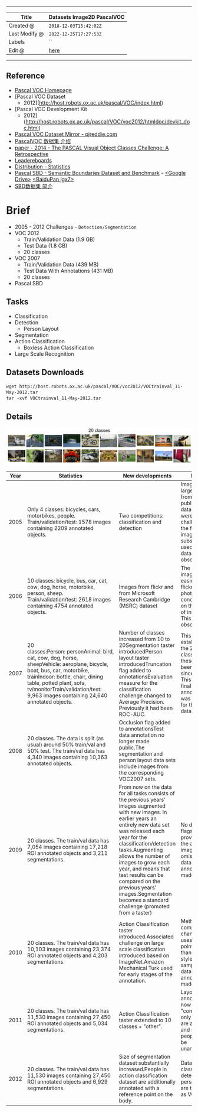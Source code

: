 -----

| Title         | Datasets Image2D PascalVOC                           |
| ------------- | ---------------------------------------------------- |
| Created @     | `2018-12-03T15:42:02Z`                               |
| Last Modify @ | `2022-12-25T17:27:53Z`                               |
| Labels        | \`\`                                                 |
| Edit @        | [here](https://github.com/junxnone/aiwiki/issues/92) |

-----

## Reference

  - [Pascal VOC Homepage](http://host.robots.ox.ac.uk/pascal/VOC/)
  - [Pascal VOC Dataset
    - 2012](http://host.robots.ox.ac.uk/pascal/VOC/index.html)
  - [Pascal VOC Development Kit
    - 2012](http://host.robots.ox.ac.uk/pascal/VOC/voc2012/htmldoc/devkit_doc.html)
  - [Pascal VOC Dataset Mirror -
    pjreddie.com](https://pjreddie.com/projects/pascal-voc-dataset-mirror/)
  - [PascalVOC 数据集
    介绍](https://blog.csdn.net/weixin_39679367/article/details/80932532)
  - [paper - 2014 - The PASCAL Visual Object Classes Challenge: A
    Retrospective](http://host.robots.ox.ac.uk/pascal/VOC/pubs/everingham15.pdf)
  - [Leadereboards](http://host.robots.ox.ac.uk:8080/leaderboard/main_bootstrap.php)
  - [Distribution -
    Statistics](http://host.robots.ox.ac.uk/pascal/VOC/voc2012/dbstats.html)
  - [Pascal SBD - Semantic Boundaries Dataset and
    Benchmark](http://home.bharathh.info/pubs/codes/SBD/download.html) -
    [\<Google
    Drive\>](https://drive.google.com/file/d/1EQSKo5n2obj7tW8RytYTJ-eEYbXqtUXE/view)
    [\<BaiduPan jgx7\>](https://pan.baidu.com/s/1-kYEZtOo99VJGHrKlOK5dQ)
  - [SBD数据集
    简介](https://blog.csdn.net/zz2230633069/article/details/89335205)

# Brief

  - 2005 - 2012 Challenges - `Detection/Segmentation`
  - VOC 2012
      - Train/Validation Data (1.9 GB)
      - Test Data (1.8 GB)
      - 20 classes
  - VOC 2007
      - Train/Validation Data (439 MB)
      - Test Data With Annotations (431 MB)
      - 20 classes
  - Pascal SBD

## Tasks

  - Classification
  - Detection
      - Person Layout
  - Segmentation
  - Action Classification
      - Boxless Action Classification
  - Large Scale Recognition

## Datasets Downloads

    wget http://host.robots.ox.ac.uk/pascal/VOC/voc2012/VOCtrainval_11-May-2012.tar
    tar -xvf VOCtrainval_11-May-2012.tar

## Details

![image](media/3b84c622ec3f07b03f84f41d6552c65a42b7c320.png)

| Year | Statistics                                                                                                                                                                                                                                                                 | New developments                                                                                                                                                                                                                                                                                                                                                                                                    | Notes                                                                                                                                                  |
| ---- | -------------------------------------------------------------------------------------------------------------------------------------------------------------------------------------------------------------------------------------------------------------------------- | ------------------------------------------------------------------------------------------------------------------------------------------------------------------------------------------------------------------------------------------------------------------------------------------------------------------------------------------------------------------------------------------------------------------- | ------------------------------------------------------------------------------------------------------------------------------------------------------ |
| 2005 | Only 4 classes: bicycles, cars, motorbikes, people. Train/validation/test: 1578 images containing 2209 annotated objects.                                                                                                                                                  | Two competitions: classification and detection                                                                                                                                                                                                                                                                                                                                                                      | Images were largely taken from exising public datasets, and were not as challenging as the flickr images subsequently used. This dataset is obsolete.  |
| 2006 | 10 classes: bicycle, bus, car, cat, cow, dog, horse, motorbike, person, sheep. Train/validation/test: 2618 images containing 4754 annotated objects.                                                                                                                       | Images from flickr and from Microsoft Research Cambridge (MSRC) dataset                                                                                                                                                                                                                                                                                                                                             | The MSRC images were easier than flickr as the photos often concentrated on the object of interest. This dataset is obsolete.                          |
| 2007 | 20 classes:Person: personAnimal: bird, cat, cow, dog, horse, sheepVehicle: aeroplane, bicycle, boat, bus, car, motorbike, trainIndoor: bottle, chair, dining table, potted plant, sofa, tv/monitorTrain/validation/test: 9,963 images containing 24,640 annotated objects. | Number of classes increased from 10 to 20Segmentation taster introducedPerson layout taster introducedTruncation flag added to annotationsEvaluation measure for the classification challenge changed to Average Precision. Previously it had been ROC-AUC.                                                                                                                                                         | This year established the 20 classes, and these have been fixed since then. This was the final year that annotation was released for the testing data. |
| 2008 | 20 classes. The data is split (as usual) around 50% train/val and 50% test. The train/val data has 4,340 images containing 10,363 annotated objects.                                                                                                                       | Occlusion flag added to annotationsTest data annotation no longer made public.The segmentation and person layout data sets include images from the corresponding VOC2007 sets.                                                                                                                                                                                                                                      |                                                                                                                                                        |
| 2009 | 20 classes. The train/val data has 7,054 images containing 17,218 ROI annotated objects and 3,211 segmentations.                                                                                                                                                           | From now on the data for all tasks consists of the previous years' images augmented with new images. In earlier years an entirely new data set was released each year for the classification/detection tasks.Augmenting allows the number of images to grow each year, and means that test results can be compared on the previous years' images.Segmentation becomes a standard challenge (promoted from a taster) | No difficult flags were provided for the additional images (an omission).Test data annotation not made public.                                         |
| 2010 | 20 classes. The train/val data has 10,103 images containing 23,374 ROI annotated objects and 4,203 segmentations.                                                                                                                                                          | Action Classification taster introduced.Associated challenge on large scale classification introduced based on ImageNet.Amazon Mechanical Turk used for early stages of the annotation.                                                                                                                                                                                                                             | Method of computing AP changed. Now uses all data points rather than TREC style sampling.Test data annotation not made public.                         |
| 2011 | 20 classes. The train/val data has 11,530 images containing 27,450 ROI annotated objects and 5,034 segmentations.                                                                                                                                                          | Action Classification taster extended to 10 classes + "other".                                                                                                                                                                                                                                                                                                                                                      | Layout annotation is now not "complete": only people are annotated and some people may be unannotated.                                                 |
| 2012 | 20 classes. The train/val data has 11,530 images containing 27,450 ROI annotated objects and 6,929 segmentations.                                                                                                                                                          | Size of segmentation dataset substantially increased.People in action classification dataset are additionally annotated with a reference point on the body.                                                                                                                                                                                                                                                         | Datasets for classification, detection and person layout are the same as VOC2011.                                                                      |
